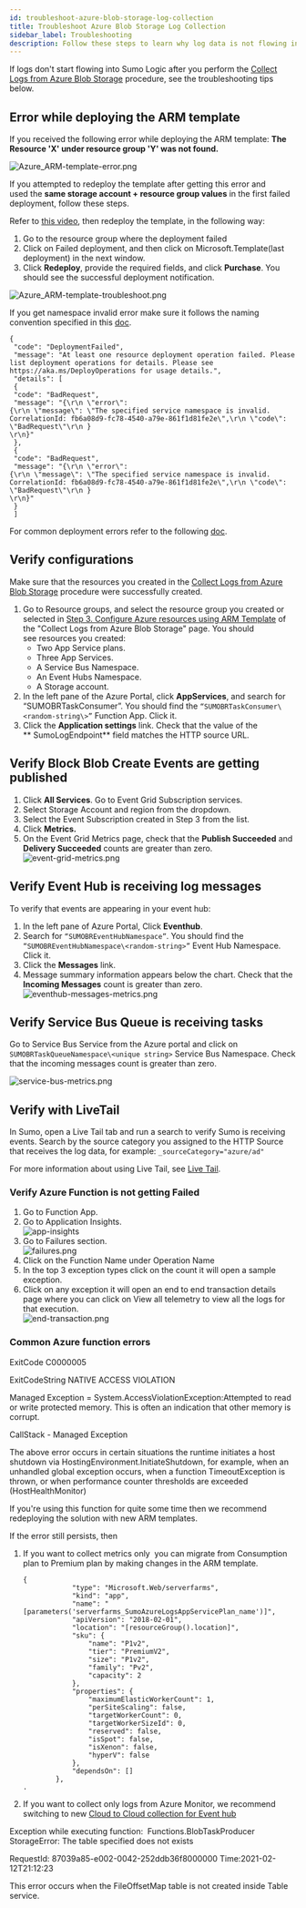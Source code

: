 ```yaml
---
id: troubleshoot-azure-blob-storage-log-collection
title: Troubleshoot Azure Blob Storage Log Collection
sidebar_label: Troubleshooting
description: Follow these steps to learn why log data is not flowing into Sumo from Azure Blob Storage.
---
```


If logs don't start flowing into Sumo Logic after you perform the [Collect Logs from Azure Blob Storage](collect-logs-azure-blob-storage.md) procedure, see the troubleshooting tips below.

## Error while deploying the ARM template

If you received the following error while deploying the ARM template: **The Resource 'X' under resource group 'Y' was not found.**

![Azure_ARM-template-error.png](/img/send-data/Azure_ARM-template-error.png)

If you attempted to redeploy the template after getting this error and used the **same storage account + resource group values** in the first failed deployment, follow these steps.

Refer to [this video](https://sumologic.link/6e020df8d1d7), then redeploy the template, in the following way: 

1. Go to the resource group where the deployment failed
1. Click on Failed deployment, and then click on Microsoft.Template(last deployment) in the next window.
1. Click **Redeploy**, provide the required fields, and click **Purchase**. You should see the successful deployment notification.

![Azure_ARM-template-troubleshoot.png](/img/send-data/Azure_ARM-template-troubleshoot.png)

If you get namespace invalid error make sure it follows the naming convention specified in this [doc](https://docs.microsoft.com/en-us/rest/api/servicebus/create-namespace).

```
{
 "code": "DeploymentFailed",
 "message": "At least one resource deployment operation failed. Please list deployment operations for details. Please see https://aka.ms/DeployOperations for usage details.",
 "details": [
 {
 "code": "BadRequest",
 "message": "{\r\n \"error\":
{\r\n \"message\": \"The specified service namespace is invalid. CorrelationId: fb6a08d9-fc78-4540-a79e-861f1d81fe2e\",\r\n \"code\": \"BadRequest\"\r\n }
\r\n}"
 },
 {
 "code": "BadRequest",
 "message": "{\r\n \"error\":
{\r\n \"message\": \"The specified service namespace is invalid. CorrelationId: fb6a08d9-fc78-4540-a79e-861f1d81fe2e\",\r\n \"code\": \"BadRequest\"\r\n }
\r\n}"
 }
 ]
```

For common deployment errors refer to the following [doc](https://docs.microsoft.com/en-us/azure/azure-resource-manager/templates/common-deployment-errors). 

## Verify configurations

Make sure that the resources you created in the [Collect Logs from Azure Blob Storage](collect-logs-azure-blob-storage.md) procedure were successfully created.

1. Go to Resource groups, and select the resource group you created or selected in [Step 3. Configure Azure resources using ARM Template](collect-logs-azure-blob-storage.md) of the "Collect Logs from Azure Blob Storage" page. You should see resources you created:
   * Two App Service plans. 
   * Three App Services.
   * A Service Bus Namespace.
   * An Event Hubs Namespace.
   * A Storage account.
1. In the left pane of the Azure Portal, click **AppServices**, and search for “SUMOBRTaskConsumer”. You should find the `“SUMOBRTaskConsumer\<random-string\>”` Function App. Click it. 
1. Click the **Application settings** link. Check that the value of the ** SumoLogEndpoint** field matches the HTTP source URL. 

## Verify Block Blob Create Events are getting published

1. Click **All Services**. Go to Event Grid Subscription services. 
1. Select Storage Account and region from the dropdown.
1. Select the Event Subscription created in Step 3 from the list.
1. Click **Metrics.**
1. On the Event Grid Metrics page, check that the **Publish Succeeded** and **Delivery Succeeded** counts are greater than zero.<br/>![event-grid-metrics.png](/img/send-data/event-grid-metrics.png)

## Verify Event Hub is receiving log messages

To verify that events are appearing in your event hub:

1. In the left pane of Azure Portal, Click **Eventhub**.
1. Search for `“SUMOBREventHubNamespace”`. You should find the `“SUMOBREventHubNamespace\<random-string>”` Event Hub Namespace. Click it. 
1. Click the **Messages** link.
1. Message summary information appears below the chart. Check that the **Incoming Messages** count is greater than zero.<br/>  ![eventhub-messages-metrics.png](/img/send-data/eventhub-messages-metrics.png)

## Verify Service Bus Queue is receiving tasks

Go to Service Bus Service from the Azure portal and click on `SUMOBRTaskQueueNamespace\<unique string>` Service Bus Namespace. Check that the incoming messages count is greater than zero.  

![service-bus-metrics.png](/img/send-data/service-bus-metrics.png)

## Verify with LiveTail

In Sumo, open a Live Tail tab and run a search to verify Sumo is receiving events. Search by the source category you assigned to the HTTP Source that receives the log data, for example: `_sourceCategory="azure/ad"`  

For more information about using Live Tail, see [Live Tail](/docs/search/Live-Tail). 

### Verify Azure Function is not getting Failed

1. Go to Function App.
1. Go to Application Insights.<br/>  ![app-insights](/img/send-data/app-insights.png)
1. Go to Failures section.<br/>  ![failures.png](/img/send-data/failures.png)
1. Click on the Function Name under Operation Name
1. In the top 3 exception types click on the count it will open a sample exception.
1. Click on any exception it will open an end to end transaction details page where you can click on View all telemetry to view all the logs for that execution.<br/>  ![end-transaction.png](/img/send-data/end-transaction.png)

### Common Azure function errors

ExitCode C0000005

ExitCodeString NATIVE ACCESS VIOLATION

Managed Exception = System.AccessViolationException:Attempted to read or
write protected memory. This is often an indication that other memory is corrupt.

CallStack - Managed Exception

The above error occurs in certain situations the runtime initiates a host shutdown via HostingEnvironment.InitiateShutdown, for example, when an unhandled global exception occurs, when a function TimeoutException is thrown, or when performance counter thresholds are exceeded
(HostHealthMonitor)

If you're using this function for quite some time then we recommend redeploying the solution with new ARM templates.

If the error still persists, then

1. If you want to collect metrics only  you can migrate from Consumption plan to Premium plan by making changes in the ARM template.
    ```
    {
                "type": "Microsoft.Web/serverfarms",
                "kind": "app",
                "name": "[parameters('serverfarms_SumoAzureLogsAppServicePlan_name')]",
                "apiVersion": "2018-02-01",
                "location": "[resourceGroup().location]",
                "sku": {
                    "name": "P1v2",
                    "tier": "PremiumV2",
                    "size": "P1v2",
                    "family": "Pv2",
                    "capacity": 2
                },
                "properties": {
                    "maximumElasticWorkerCount": 1,
                    "perSiteScaling": false,
                    "targetWorkerCount": 0,
                    "targetWorkerSizeId": 0,
                    "reserved": false,
                    "isSpot": false,
                    "isXenon": false,
                    "hyperV": false
                },
                "dependsOn": []
            },
    .
    ```
2. If you want to collect only logs from Azure Monitor, we recommend switching to new [Cloud to Cloud collection for Event hub](../../hosted-collectors/cloud-to-cloud-integration-framework/azure-event-hubs-source.md)

Exception while executing function:  Functions.BlobTaskProducer
StorageError: The table specified does not exists 

RequestId: 87039a85-e002-0042-252ddb36f8000000 Time:2021-02-12T21:12:23

This error occurs when the FileOffsetMap table is not created inside Table service.
